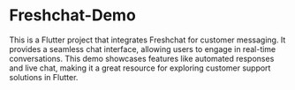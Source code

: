 # Freshchat-Demo

This is a Flutter project that integrates Freshchat for customer messaging. It provides a seamless chat interface, allowing users to engage in real-time conversations. This demo showcases features like automated responses and live chat, making it a great resource for exploring customer support solutions in Flutter.
